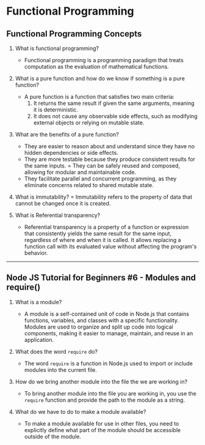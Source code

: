# Functional Programming

## Functional Programming Concepts

1. What is functional programming?
    - Functional programming is a programming paradigm that treats computation as the evaluation of mathematical functions.

2. What is a pure function and how do we know if something is a pure function?
    - A pure function is a function that satisfies two main criteria:
        1. It returns the same result if given the same arguments, meaning it is deterministic.
        2. It does not cause any observable side effects, such as modifying external objects or relying on mutable state.

3. What are the benefits of a pure function?
    - They are easier to reason about and understand since they have no hidden dependencies or side effects.
    - They are more testable because they produce consistent results for the same inputs.
    = They can be safely reused and composed, allowing for modular and maintainable code.
    - They facilitate parallel and concurrent programming, as they eliminate concerns related to shared mutable state.

4. What is immutability?
    = Immutability refers to the property of data that cannot be changed once it is created. 

5. What is Referential transparency?
    - Referential transparency is a property of a function or expression that consistently yields the same result for the same input, regardless of where and when it is called. It allows replacing a function call with its evaluated value without affecting the program's behavior. 
------

## Node JS Tutorial for Beginners #6 - Modules and require()

1. What is a module?
    - A module is a self-contained unit of code in Node.js that contains functions, variables, and classes with a specific functionality. Modules are used to organize and split up code into logical components, making it easier to manage, maintain, and reuse in an application.

2. What does the word ```require``` do?
    - The word ```require``` is a function in Node.js used to import or include modules into the current file.

3. How do we bring another module into the file the we are working in?
    - To bring another module into the file you are working in, you use the ```require``` function and provide the path to the module as a string.

4. What do we have to do to make a module available?
    - To make a module available for use in other files, you need to explicitly define what part of the module should be accessible outside of the module. 